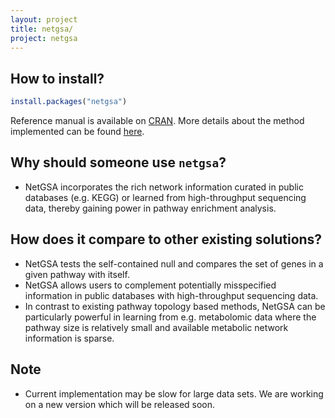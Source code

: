 ```yaml
---
layout: project
title: netgsa/
project: netgsa
---
```


How to install?
--------------
```r
install.packages("netgsa")
```
Reference manual is available on [CRAN](https://cran.r-project.org/web/packages/netgsa/index.html). More details about the method implemented can be found [here](http://drjingma.com/assets/pdfs/papers/ma-2016-bioinfo-netgsa.pdf).

Why should someone use `netgsa`?
------------------------------
 - NetGSA incorporates the rich network information curated in public databases (e.g. KEGG) or learned from high-throughput sequencing data, thereby gaining power in pathway enrichment analysis.

How does it compare to other existing solutions?
------------------------------------------------
 - NetGSA tests the self-contained null and compares the set of genes in a given pathway with itself. 
 - NetGSA allows users to complement potentially misspecified information in public databases with high-throughput sequencing data.
 - In contrast to existing pathway topology based methods, NetGSA can be particularly powerful in learning from e.g. metabolomic data where the pathway size is relatively small and available metabolic network information is sparse.  

Note
-----
 - Current implementation may be slow for large data sets. We are working on a new version which will be released soon.
